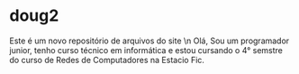 # doug2
Este é um novo repositório de arquivos do site \n
Olá, Sou um programador junior, tenho curso técnico em informática e estou cursando o 4° semstre do curso de Redes de Computadores na Estacio Fic.
